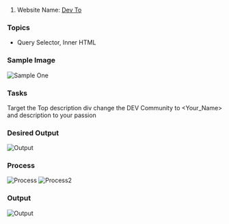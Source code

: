 1. Website Name: [Dev To](https://dev.to/)

### Topics

- Query Selector, Inner HTML

### Sample Image

![Sample One](https://github.com/raghavendra-tejas/DOM-Manupulation/blob/main/01_images/01_original.png)

### Tasks

Target the Top description div change the DEV Community to <Your_Name> and description to your passion

### Desired Output

![Output](https://github.com/raghavendra-tejas/DOM-Manupulation/blob/main/01_images/01_reqOutput.png)

### Process

![Process](https://github.com/raghavendra-tejas/DOM-Manupulation/blob/main/01_images/01_answer1.png)
![Process2](https://github.com/raghavendra-tejas/DOM-Manupulation/blob/main/01_images/01_answer2.png)

### Output

![Output](https://github.com/raghavendra-tejas/DOM-Manupulation/blob/main/01_images/01_Output.png)
